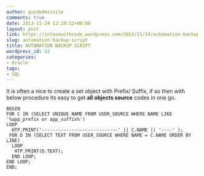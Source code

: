 ```yaml
---
author: guidedmissile
comments: true
date: 2013-11-24 13:19:12+00:00
layout: post
link: https://inlovewithcode.wordpress.com/2013/11/24/automation-backup-script/
slug: automation-backup-script
title: AUTOMATION BACKUP SCRIPT
wordpress_id: 32
categories:
- Oracle
tags:
- SQL
---
```


It is often a nice to create a set object with Prefix/ Suffix, if so then with below procedure its easy to get **all objects source** codes in one go.

    
    BEGIN
    FOR C IN (SELECT UNIQUE NAME FROM USER_SOURCE WHERE NAME LIKE '%app_prefix or app_suffix%')
    LOOP
      HTP.PRINT('----------------------------' || C.NAME || '----' );
     FOR D IN (SELECT TEXT FROM USER_SOURCE WHERE NAME = C.NAME ORDER BY LINE)
      LOOP
       HTP.PRINT(D.TEXT);
      END LOOP;
    END LOOP;
    END;
